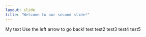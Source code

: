 ```yaml
---
layout: slide
title: "Welcome to our second slide!"
---
```

My text
Use the left arrow to go back!
test
test2
test3
test4
test5